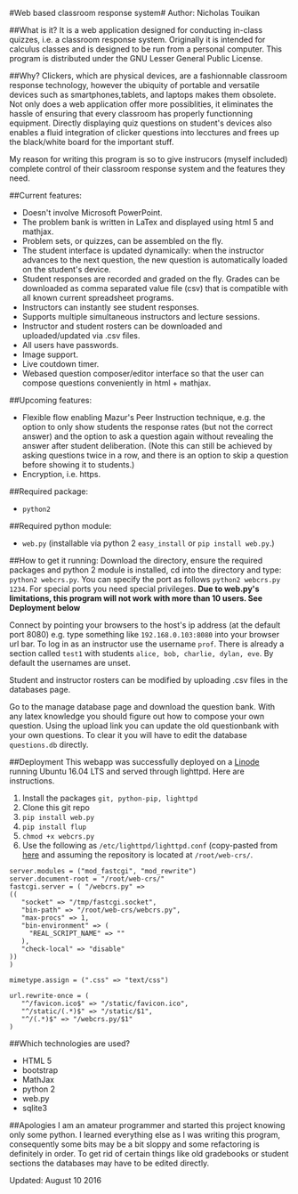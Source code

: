 #Web based classroom response system#
Author: Nicholas Touikan

##What is it?
It is a web application designed for conducting in-class quizzes, i.e. a classroom response system. Originally it is intended for calculus classes and is designed to be run from a personal computer. This program is distributed under the GNU Lesser General Public License.

##Why?
Clickers, which are physical devices, are a fashionnable classroom response technology, however the ubiquity of portable and versatile devices such as smartphones,tablets, and laptops makes them obsolete. Not only does a web application offer more possiblities, it  eliminates the hassle of ensuring that every classroom has properly functionning equipment. Directly displaying quiz questions on student's devices also enables a fluid integration of clicker questions into lecctures and frees up the black/white board for the important stuff.

 My reason for writing this program is so to give instrucors (myself included) complete control of their classroom response system and the features they need.

##Current features:
* Doesn't involve Microsoft PowerPoint.
* The problem bank is written in LaTex and displayed using html 5 and mathjax.
* Problem sets, or quizzes, can be assembled on the fly.
* The student interface is updated dynamically: when the instructor advances to the next question, the new question is automatically loaded on the student's device.
* Student responses are recorded and graded on the fly. Grades can be downloaded as comma separated value file (csv) that is compatible with all known current spreadsheet programs.
* Instructors can instantly see student responses.
* Supports multiple simultaneous instructors and lecture sessions.
* Instructor and student rosters can be downloaded and uploaded/updated via .csv files.
* All users have passwords.
* Image support.
* Live coutdown timer.
* Webased question composer/editor interface so that the user can compose questions conveniently in html + mathjax.

##Upcoming features:
* Flexible flow enabling Mazur's Peer Instruction technique, e.g. the option to only show students the response rates (but not the correct answer) and the option to ask a question again without revealing the answer after student deliberation. (Note this can still be achieved by asking questions twice in a row, and there is an option to skip a question before showing it to students.)
* Encryption, i.e. https.

##Required package:
* `python2`

##Required python module:
* `web.py` (installable via python 2 `easy_install` or `pip install web.py`.)

##How to get it running:
Download the directory, ensure the required packages and python 2 module is installed, cd into the directory  and type: `python2 webcrs.py`. You can specify the port as follows `python2 webcrs.py 1234`. For special ports you need special privileges. **Due to web.py's limitations, this program will not work with more than 10 users. See Deployment below**

Connect by pointing your browsers to the host's ip address (at the default port 8080) e.g. type something like `192.168.0.103:8080` into your browser url bar. To log in as an instructor use the username `prof`. There is already a section called `test1` with students `alice, bob, charlie, dylan, eve`. By default the usernames are unset.

Student and instructor rosters can be modified by uploading .csv files in the databases page.

Go to the manage database page and download the question bank. With any latex knowledge you should figure out how to compose your own question. Using the upload link you can update the old questionbank with your own questions. To clear it you will have to edit the database `questions.db` directly.

##Deployment
This webapp was successfully deployed on a [Linode](http://www.linode.com) running Ubuntu 16.04 LTS and served through lighttpd. Here are instructions.

1. Install the packages `git, python-pip, lighttpd`
2. Clone this git repo
3. `pip install web.py`
4. `pip install flup`
5. `chmod +x webcrs.py`
5.  Use the following as `/etc/lighttpd/lighttpd.conf` (copy-pasted from [here](http://webpy.org/deployment) and assuming the repository is located at `/root/web-crs/`.

```
server.modules = ("mod_fastcgi", "mod_rewrite")
server.document-root = "/root/web-crs/"     
fastcgi.server = ( "/webcrs.py" =>
((
   "socket" => "/tmp/fastcgi.socket",
   "bin-path" => "/root/web-crs/webcrs.py",
   "max-procs" => 1,
   "bin-environment" => (
     "REAL_SCRIPT_NAME" => ""
   ),
   "check-local" => "disable"
))
)

mimetype.assign = (".css" => "text/css")

url.rewrite-once = (
   "^/favicon.ico$" => "/static/favicon.ico",
   "^/static/(.*)$" => "/static/$1",
   "^/(.*)$" => "/webcrs.py/$1"
)
```

##Which technologies are used?
* HTML 5
* bootstrap
* MathJax
* python 2
* web.py
* sqlite3

##Apologies
I am an amateur programmer and started this project knowing only some python. I learned everything else as I was writing this program, consequently some bits may be a bit sloppy and some refactoring is definitely in order. To get rid of certain things like old gradebooks or student sections the databases may have to be edited directly.

Updated: August 10 2016
